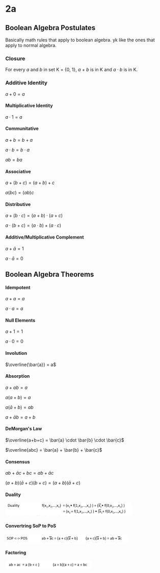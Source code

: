 # 2a

## Boolean Algebra Postulates
Basically math rules that apply to boolean algebra.
yk like the ones that apply to normal algebra.

### Closure
For every *a* and *b* in set K = {0, 1}, *a + b* is in K and $a \cdot b$ is in K.   

### Additive Identity
$a+0=a$

#### Multiplicative Identity
$a \cdot 1 = a$

#### Communitative 
$a+b=b+a$

$a \cdot b = b \cdot a$

$ab = ba$

#### Associative
$a+(b+c) = (a+b)+c$

$a(bc) = (ab)c$

#### Distributive
$a+(b \cdot c) = (a+b) \cdot (a+c)$

$a \cdot (b+c) = (a \cdot b) + (a \cdot c)$

#### Additive/Multiplicative Complement
$a+\bar{a} = 1$

$a \cdot \bar{a} = 0$

## Boolean Algebra Theorems

#### Idempotent
$a+a = a$

$a \cdot a = a$

#### Null Elements
$a+1 = 1$

$a \cdot 0 = 0$

#### Involution
$\overline{\bar{a}} = a$

#### Absorption
$a+ab=a$

$a(a+b) = a$

$a(\bar{a}+b) = ab$

$a+\bar{a}b = a+b$

#### DeMorgan's Law
$\overline{a+b+c} = \bar{a} \cdot \bar{b} \cdot \bar{c}$

$\overline{abc} = \bar{a} + \bar{b} + \bar{c}$

#### Consensus 
$ab+\bar{a}c+bc=ab+\bar{a}c$

$(a+b)(\bar{a}+c)(b+c) = (a+b)(\bar{a}+c)$

#### Duality
![alt text](image.png)

#### Convertring SoP to PoS
![alt text](image-1.png)

#### Factoring
![alt text](image-2.png)